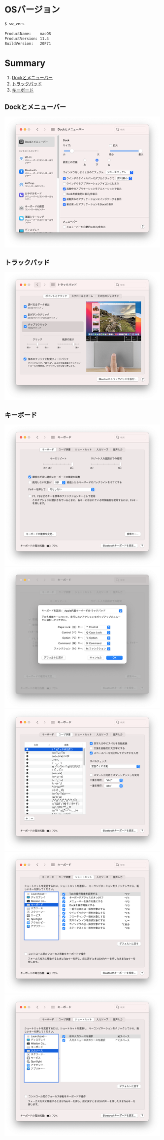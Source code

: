 # OSバージョン

```
$ sw_vers

ProductName:    macOS
ProductVersion: 11.4
BuildVersion:   20F71
```

# Summary

1. [Dockとメニューバー](#dockとメニューバー)
1. [トラックパッド](#トラックパッド)
1. [キーボード](#キーボード)

## Dockとメニューバー

![Dockとメニューバー#01.png](https://github.com/HirofumiTakata/Mac-/blob/ed089ab5101568040fc9290c546eb369e689a70d/screen_shot/Dock%E3%81%A8%E3%83%A1%E3%83%8B%E3%83%A5%E3%83%BC%E3%83%90%E3%83%BC%2301.png)

## トラックパッド

![トラックパッド#01.png](https://github.com/HirofumiTakata/Mac-/blob/c95f39eb6fe6ec57b64b1de01e820e911bdc7b72/screen_shot/%E3%83%88%E3%83%A9%E3%83%83%E3%82%AF%E3%83%91%E3%83%83%E3%83%89%2301.png)

## キーボード

![キーボード#01.png](https://github.com/HirofumiTakata/Mac-/blob/c16e0c0d43913058195ec3fa3da658343ce24afc/screen_shot/%E3%82%AD%E3%83%BC%E3%83%9C%E3%83%BC%E3%83%89%2301.png)
![キーボード#02.png](https://github.com/HirofumiTakata/Mac-/blob/c16e0c0d43913058195ec3fa3da658343ce24afc/screen_shot/%E3%82%AD%E3%83%BC%E3%83%9C%E3%83%BC%E3%83%89%2302.png)
![キーボード#03.png](https://github.com/HirofumiTakata/Mac-/blob/c16e0c0d43913058195ec3fa3da658343ce24afc/screen_shot/%E3%82%AD%E3%83%BC%E3%83%9C%E3%83%BC%E3%83%89%2303.png)
![キーボード#04.png](https://github.com/HirofumiTakata/Mac-/blob/c16e0c0d43913058195ec3fa3da658343ce24afc/screen_shot/%E3%82%AD%E3%83%BC%E3%83%9C%E3%83%BC%E3%83%89%2304.png)
![キーボード#05.png](https://github.com/HirofumiTakata/Mac-/blob/c16e0c0d43913058195ec3fa3da658343ce24afc/screen_shot/%E3%82%AD%E3%83%BC%E3%83%9C%E3%83%BC%E3%83%89%2305.png)
